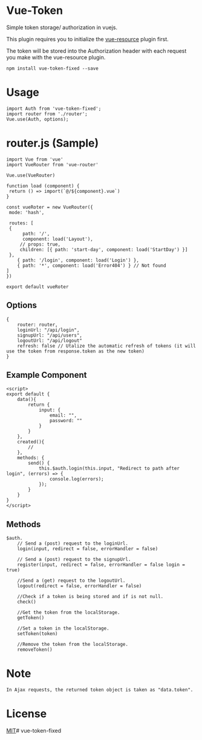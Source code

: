 # Vue-Token
Simple token storage/ authorization in vuejs.

This plugin requires you to initialize the [vue-resource](https://github.com/vuejs/vue-resource) plugin first.

The token will be stored into the Authorization header with each request you make with the vue-resource plugin.

	npm install vue-token-fixed --save
	
# Usage

	import Auth from 'vue-token-fixed';	
	import router from './router';
	Vue.use(Auth, options);
	
# router.js (Sample)

	import Vue from 'vue'
	import VueRouter from 'vue-router'

	Vue.use(VueRouter)

	function load (component) {
 	 return () => import(`@/${component}.vue`)
	}

	const vueRoter = new VueRouter({
 	 mode: 'hash',

 	 routes: [
   	 {
    	  path: '/',
    	  component: load('Layout'),
     	 // props: true,
     	 children: [{ path: 'start-day', component: load('StartDay') }]
   	 },
    	{ path: '/login', component: load('Login') },
    	{ path: '*', component: load('Error404') } // Not found
  	]
	})

	export default vueRoter


## Options

	{
	 	router: router,
		loginUrl: "/api/login", 
		signupUrl: "/api/users", 
		logoutUrl: "/api/logout"
		refresh: false // Utalize the automatic refresh of tokens (it will use the token from response.token as the new token)
	}

## Example Component

	<script>
	export default {
		data(){
			return {
				input: {
					email: "",
					password: ""
				}
			}
		},
		created(){
			//
		},
		methods: {
			send() {
            	this.$auth.login(this.input, "Redirect to path after login", (errors) => {
					console.log(errors);
            	});
            }
		}
	}
	</script>

## Methods

	$auth.
		// Send a (post) request to the loginUrl.
		login(input, redirect = false, errorHandler = false)
			
		// Send a (post) request to the signupUrl.
		register(input, redirect = false, errorHandler = false login = true)
			
		//Send a (get) request to the logoutUrl.
		logout(redirect = false, errorHandler = false)
			
		//Check if a token is being stored and if is not null.
		check()
			
		//Get the token from the localStorage.
		getToken()
			
		//Set a token in the localStorage.
		setToken(token)
			
		//Remove the token from the localStorage.
		removeToken()

# Note
	In Ajax requests, the returned token object is taken as "data.token".

# License
[MIT](https://github.com/Abdurrahman-Gungor/vue-token-fixed/blob/master/LICENSE)# vue-token-fixed

